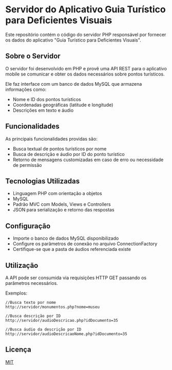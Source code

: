 # Servidor do Aplicativo Guia Turístico para Deficientes Visuais

Este repositório contém o código do servidor PHP responsável por fornecer os dados do aplicativo "Guia Turístico para Deficientes Visuais".

## Sobre o Servidor

O servidor foi desenvolvido em PHP e provê uma API REST para o aplicativo mobile se comunicar e obter os dados necessários sobre pontos turísticos. 

Ele faz interface com um banco de dados MySQL que armazena informações como:

- Nome e ID dos pontos turísticos
- Coordenadas geográficas (latitude e longitude)
- Descrições em texto e áudio

## Funcionalidades

As principais funcionalidades providas são:

- Busca textual de pontos turísticos por nome
- Busca de descrição e áudio por ID do ponto turístico
- Retorno de mensagens customizadas em caso de erro ou necessidade de permissão

## Tecnologias Utilizadas

- Linguagem PHP com orientação a objetos
- MySQL
- Padrão MVC com Models, Views e Controllers
- JSON para serialização e retorno das respostas

## Configuração

- Importe o banco de dados MySQL disponibilizado
- Configure os parâmetros de conexão no arquivo ConnectionFactory
- Certifique-se que a pasta de áudios referenciada existe

## Utilização

A API pode ser consumida via requisições HTTP GET passando os parâmetros necessários.

Exemplos:

```
//Busca texto por nome 
http://servidor/monumentos.php?nome=museu

//Busca descrição por ID
http://servidor/audioDescricao.php?idDocumento=35

//Busca áudio da descrição por ID 
http://servidor/audioDescricaoNome.php?idDocumento=35
```

## Licença

[MIT](https://choosealicense.com/licenses/mit/)

